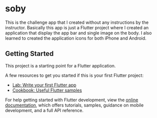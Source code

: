 # soby

This is the challenge app that I created without any instructions by the instructor. Basically this app is just a Flutter project where I created an application that display the app bar and single image on the body. I also learned to created the application icons for both iPhone and Android.

## Getting Started

This project is a starting point for a Flutter application.

A few resources to get you started if this is your first Flutter project:

- [Lab: Write your first Flutter app](https://docs.flutter.dev/get-started/codelab)
- [Cookbook: Useful Flutter samples](https://docs.flutter.dev/cookbook)

For help getting started with Flutter development, view the
[online documentation](https://docs.flutter.dev/), which offers tutorials,
samples, guidance on mobile development, and a full API reference.
